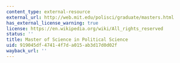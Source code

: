 ```yaml
---
content_type: external-resource
external_url: http://web.mit.edu/polisci/graduate/masters.html
has_external_license_warning: true
license: https://en.wikipedia.org/wiki/All_rights_reserved
status: ''
title: Master of Science in Political Science
uid: 919045df-4741-4f7d-a015-ab3d17d0d02f
wayback_url: ''
---
```

